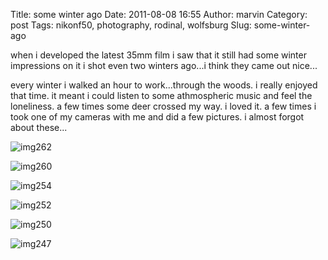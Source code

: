 Title: some winter ago
Date: 2011-08-08 16:55
Author: marvin
Category: post
Tags: nikonf50, photography, rodinal, wolfsburg
Slug: some-winter-ago

when i developed the latest 35mm film i saw that it still had some
winter impressions on it i shot even two winters ago...i think they came
out nice...

every winter i walked an hour to work...through the woods. i really
enjoyed that time. it meant i could listen to some athmospheric music
and feel the loneliness. a few times some deer crossed my way. i loved
it. a few times i took one of my cameras with me and did a few pictures.
i almost forgot about these...

![img262]({static}/images/6021651313_56f537e9e7_b.jpg)

![img260]({static}/images/6022203500_50d8e168a6_b.jpg)

![img254]({static}/images/6022198736_8d952c2d35_b.jpg)

![img252]({static}/images/6022197536_83a84c3b5f_b.jpg)

![img250]({static}/images/6022194804_4298fbf72f_b.jpg)

![img247]({static}/images/6021638297_bb22f709bb_b.jpg)

